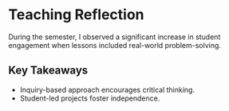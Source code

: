 # Teaching Reflection

During the semester, I observed a significant increase in student engagement when lessons included real-world problem-solving.

## Key Takeaways
- Inquiry-based approach encourages critical thinking.
- Student-led projects foster independence.

